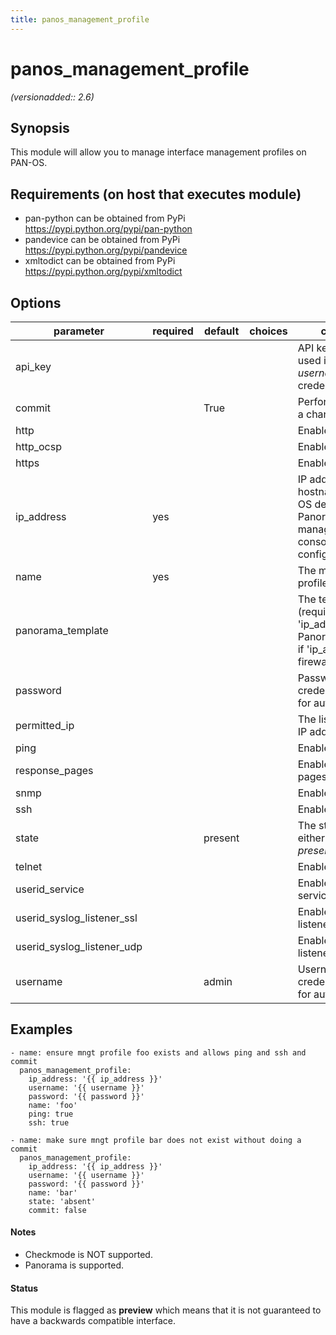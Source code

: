```yaml
---
title: panos_management_profile
---
```

# panos_management_profile

_(versionadded:: 2.6)_


## Synopsis

This module will allow you to manage interface management profiles on PAN-OS.


## Requirements (on host that executes module)

- pan-python can be obtained from PyPi https://pypi.python.org/pypi/pan-python
- pandevice can be obtained from PyPi https://pypi.python.org/pypi/pandevice
- xmltodict can be obtained from PyPi https://pypi.python.org/pypi/xmltodict

## Options

| parameter | required | default | choices | comments |
| --- | --- | --- | --- | --- |
| api_key |  |  |  | API key that can be used instead of <em>username</em>/<em>password</em> credentials. |
| commit |  | True |  | Perform a commit if a change is made. |
| http |  |  |  | Enable http |
| http_ocsp |  |  |  | Enable http-ocsp |
| https |  |  |  | Enable https |
| ip_address | yes |  |  | IP address (or hostname) of PAN-OS device or Panorama management console being configured. |
| name | yes |  |  | The management profile name. |
| panorama_template |  |  |  | The template name (required if 'ip_address' is a Panorama); ignored if 'ip_address' is a firewall. |
| password |  |  |  | Password credentials to use for authentication. |
| permitted_ip |  |  |  | The list of permitted IP addresses |
| ping |  |  |  | Enable ping |
| response_pages |  |  |  | Enable response pages |
| snmp |  |  |  | Enable snmp |
| ssh |  |  |  | Enable ssh |
| state |  | present |  | The state.  Can be either <em>present</em>/<em>absent</em>. |
| telnet |  |  |  | Enable telnet |
| userid_service |  |  |  | Enable userid service |
| userid_syslog_listener_ssl |  |  |  | Enable userid syslog listener ssl |
| userid_syslog_listener_udp |  |  |  | Enable userid syslog listener udp |
| username |  | admin |  | Username credentials to use for authentication. |

## Examples

    - name: ensure mngt profile foo exists and allows ping and ssh and commit
      panos_management_profile:
        ip_address: '{{ ip_address }}'
        username: '{{ username }}'
        password: '{{ password }}'
        name: 'foo'
        ping: true
        ssh: true
    
    - name: make sure mngt profile bar does not exist without doing a commit
      panos_management_profile:
        ip_address: '{{ ip_address }}'
        username: '{{ username }}'
        password: '{{ password }}'
        name: 'bar'
        state: 'absent'
        commit: false

#### Notes

- Checkmode is NOT supported.
- Panorama is supported.



#### Status

This module is flagged as **preview** which means that it is not guaranteed to have a backwards compatible interface.

